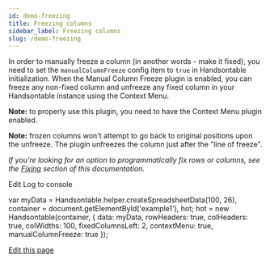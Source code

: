 ```yaml
---
id: demo-freezing
title: Freezing columns
sidebar_label: Freezing columns
slug: /demo-freezing
---
```


In order to manually freeze a column (in another words - make it fixed), you need to set the `manualColumnFreeze` config item to `true` in Handsontable initialization. When the Manual Column Freeze plugin is enabled, you can freeze any non-fixed column and unfreeze any fixed column in your Handsontable instance using the Context Menu.

**Note:** to properly use this plugin, you need to have the Context Menu plugin enabled.

**Note:** frozen columns won't attempt to go back to original positions upon the unfreeze. The plugin unfreezes the column just after the "line of freeze".

_If you're looking for an option to programmatically fix rows or columns, see the [Fixing](/docs/8.2.0/demo-fixing.html) section of this documentation._

Edit Log to console

var myData = Handsontable.helper.createSpreadsheetData(100, 26), container = document.getElementById('example1'), hot; hot = new Handsontable(container, { data: myData, rowHeaders: true, colHeaders: true, colWidths: 100, fixedColumnsLeft: 2, contextMenu: true, manualColumnFreeze: true });

[Edit this page](https://github.com/handsontable/docs/edit/8.2.0/tutorials/freezing.html)
